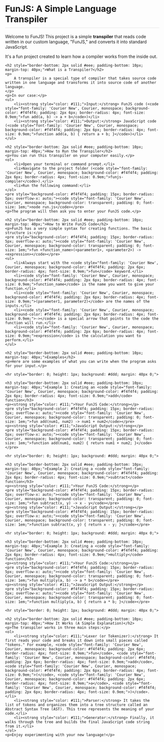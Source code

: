 <h1 style="border-bottom: 2px solid #eee; padding-bottom: 10px; margin-top: 40px;">FunJS: A Simple Language Transpiler</h1>
    <p>
        Welcome to FunJS! This project is a simple <strong style="color: #111;">transpiler</strong> that reads code written in our custom language, "FunJS," and converts it into standard JavaScript.
    </p>
    <p>
        It's a fun project created to learn how a compiler works from the inside out.
    </p>

    <h2 style="border-bottom: 2px solid #eee; padding-bottom: 10px; margin-top: 40px;">What is a Transpiler?</h2>
    <p>
        A transpiler is a special type of compiler that takes source code written in one language and transforms it into source code of another language.
    </p>
    <p>In our case:</p>
    <ul>
        <li><strong style="color: #111;">Input:</strong> FunJS code (<code style="font-family: 'Courier New', Courier, monospace; background-color: #f4f4f4; padding: 2px 6px; border-radius: 4px; font-size: 0.9em;">fun add(a, b) -> a + b</code>)</li>
        <li><strong style="color: #111;">Output:</strong> JavaScript code (<code style="font-family: 'Courier New', Courier, monospace; background-color: #f4f4f4; padding: 2px 6px; border-radius: 4px; font-size: 0.9em;">function add(a, b) { return a + b; }</code>)</li>
    </ul>

    <h2 style="border-bottom: 2px solid #eee; padding-bottom: 10px; margin-top: 40px;">How to Run the Transpiler</h2>
    <p>You can run this transpiler on your computer easily.</p>
    <ol>
        <li>Open your terminal or command prompt.</li>
        <li>Navigate to the project folder (<code style="font-family: 'Courier New', Courier, monospace; background-color: #f4f4f4; padding: 2px 6px; border-radius: 4px; font-size: 0.9em;">funjs-compiler</code>).</li>
        <li>Run the following command:</li>
    </ol>
    <pre style="background-color: #f4f4f4; padding: 15px; border-radius: 5px; overflow-x: auto;"><code style="font-family: 'Courier New', Courier, monospace; background-color: transparent; padding: 0; font-size: 1em;">node run.js</code></pre>
    <p>The program will then ask you to enter your FunJS code.</p>

    <h2 style="border-bottom: 2px solid #eee; padding-bottom: 10px; margin-top: 40px;">How to Write FunJS Code</h2>
    <p>FunJS has a very simple syntax for creating functions. The basic structure is:</p>
    <pre style="background-color: #f4f4f4; padding: 15px; border-radius: 5px; overflow-x: auto;"><code style="font-family: 'Courier New', Courier, monospace; background-color: transparent; padding: 0; font-size: 1em;">fun <function_name>(<parameter1>, <parameter2>) -> <expression></code></pre>
    <ul>
        <li>Always start with the <code style="font-family: 'Courier New', Courier, monospace; background-color: #f4f4f4; padding: 2px 6px; border-radius: 4px; font-size: 0.9em;">fun</code> keyword.</li>
        <li><code style="font-family: 'Courier New', Courier, monospace; background-color: #f4f4f4; padding: 2px 6px; border-radius: 4px; font-size: 0.9em;">function_name</code> is the name you want to give your function.</li>
        <li><code style="font-family: 'Courier New', Courier, monospace; background-color: #f4f4f4; padding: 2px 6px; border-radius: 4px; font-size: 0.9em;">(parameter1, parameter2)</code> are the names of the inputs.</li>
        <li><code style="font-family: 'Courier New', Courier, monospace; background-color: #f4f4f4; padding: 2px 6px; border-radius: 4px; font-size: 0.9em;">-></code> is a special arrow that points to the code the function will run.</li>
        <li><code style="font-family: 'Courier New', Courier, monospace; background-color: #f4f4f4; padding: 2px 6px; border-radius: 4px; font-size: 0.9em;">expression</code> is the calculation you want to perform.</li>
    </ul>

    <h2 style="border-bottom: 2px solid #eee; padding-bottom: 10px; margin-top: 40px;">Examples</h2>
    <p>Here are some examples of what you can write when the program asks for your input.</p>

    <hr style="border: 0; height: 1px; background: #ddd; margin: 40px 0;">
    
    <h3 style="border-bottom: 2px solid #eee; padding-bottom: 10px; margin-top: 40px;">Example 1: Creating an <code style="font-family: 'Courier New', Courier, monospace; background-color: #f4f4f4; padding: 2px 6px; border-radius: 4px; font-size: 0.9em;">add</code> function</h3>
    <p><strong style="color: #111;">Your FunJS Code:</strong></p>
    <pre style="background-color: #f4f4f4; padding: 15px; border-radius: 5px; overflow-x: auto;"><code style="font-family: 'Courier New', Courier, monospace; background-color: transparent; padding: 0; font-size: 1em;">fun add(num1, num2) -> num1 + num2</code></pre>
    <p><strong style="color: #111;">JavaScript Output:</strong></p>
    <pre style="background-color: #f4f4f4; padding: 15px; border-radius: 5px; overflow-x: auto;"><code style="font-family: 'Courier New', Courier, monospace; background-color: transparent; padding: 0; font-size: 1em;">function add(num1, num2) { return num1 + num2; }</code></pre>

    <hr style="border: 0; height: 1px; background: #ddd; margin: 40px 0;">

    <h3 style="border-bottom: 2px solid #eee; padding-bottom: 10px; margin-top: 40px;">Example 2: Creating a <code style="font-family: 'Courier New', Courier, monospace; background-color: #f4f4f4; padding: 2px 6px; border-radius: 4px; font-size: 0.9em;">subtract</code> function</h3>
    <p><strong style="color: #111;">Your FunJS Code:</strong></p>
    <pre style="background-color: #f4f4f4; padding: 15px; border-radius: 5px; overflow-x: auto;"><code style="font-family: 'Courier New', Courier, monospace; background-color: transparent; padding: 0; font-size: 1em;">fun subtract(x, y) -> x - y</code></pre>
    <p><strong style="color: #111;">JavaScript Output:</strong></p>
    <pre style="background-color: #f4f4f4; padding: 15px; border-radius: 5px; overflow-x: auto;"><code style="font-family: 'Courier New', Courier, monospace; background-color: transparent; padding: 0; font-size: 1em;">function subtract(x, y) { return x - y; }</code></pre>

    <hr style="border: 0; height: 1px; background: #ddd; margin: 40px 0;">
    
    <h3 style="border-bottom: 2px solid #eee; padding-bottom: 10px; margin-top: 40px;">Example 3: Creating a <code style="font-family: 'Courier New', Courier, monospace; background-color: #f4f4f4; padding: 2px 6px; border-radius: 4px; font-size: 0.9em;">multiply</code> function</h3>
    <p><strong style="color: #111;">Your FunJS Code:</strong></p>
    <pre style="background-color: #f4f4f4; padding: 15px; border-radius: 5px; overflow-x: auto;"><code style="font-family: 'Courier New', Courier, monospace; background-color: transparent; padding: 0; font-size: 1em;">fun multiply(a, b) -> a * b</code></pre>
    <p><strong style="color: #111;">JavaScript Output:</strong></p>
    <pre style="background-color: #f4f4f4; padding: 15px; border-radius: 5px; overflow-x: auto;"><code style="font-family: 'Courier New', Courier, monospace; background-color: transparent; padding: 0; font-size: 1em;">function multiply(a, b) { return a * b; }</code></pre>
    
    <hr style="border: 0; height: 1px; background: #ddd; margin: 40px 0;">

    <h2 style="border-bottom: 2px solid #eee; padding-bottom: 10px; margin-top: 40px;">How It Works (A Simple Explanation)</h2>
    <p>The transpiler works in three main steps:</p>
    <ol>
        <li><strong style="color: #111;">Lexer (or Tokenizer):</strong> It first reads your code and breaks it down into small pieces called "tokens." For example, <code style="font-family: 'Courier New', Courier, monospace; background-color: #f4f4f4; padding: 2px 6px; border-radius: 4px; font-size: 0.9em;">fun</code>, <code style="font-family: 'Courier New', Courier, monospace; background-color: #f4f4f4; padding: 2px 6px; border-radius: 4px; font-size: 0.9em;">add</code>, <code style="font-family: 'Courier New', Courier, monospace; background-color: #f4f4f4; padding: 2px 6px; border-radius: 4px; font-size: 0.9em;">(</code>, <code style="font-family: 'Courier New', Courier, monospace; background-color: #f4f4f4; padding: 2px 6px; border-radius: 4px; font-size: 0.9em;">a</code>, <code style="font-family: 'Courier New', Courier, monospace; background-color: #f4f4f4; padding: 2px 6px; border-radius: 4px; font-size: 0.9em;">)</code>.</li>
        <li><strong style="color: #111;">Parser:</strong> It takes the list of tokens and organizes them into a tree structure called an Abstract Syntax Tree (AST). This tree represents the meaning of your code.</li>
        <li><strong style="color: #111;">Generator:</strong> Finally, it walks through the tree and builds the final JavaScript code string from it.</li>
    </ol>
    <p>Enjoy experimenting with your new language!</p>
